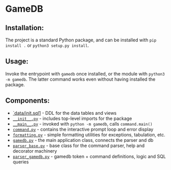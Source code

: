 # GameDB

## Installation:
The project is a standard Python package, and can be installed with `pip install .` or `python3 setup.py install`.

## Usage:
Invoke the entrypoint with `gamedb` once installed, or the module with `python3 -m gamedb`.
The latter command works even without having installed the package.

## Components:
- [`data/init.sql1](gamedb/data/init.sql) - DDL for the data tables and views
- [`__init__.py`](gamedb/__init__.py) - includes top-level imports for the package
- [`__main__.py`](gamedb/__main__.py) - invoked with `python -m gamedb`, calls `command.main()`
- [`command.py`](gamedb/command.py) - contains the interactive prompt loop and error display
- [`formatting.py`](gamedb/formatting.py) - simple formatting utilities for exceptions, tabulation, etc.
- [`gamedb.py`](gamedb/gamedb.py) - the main application class, connects the parser and db
- [`parser_base.py`](gamedb/parser_base.py) - base class for the command parser, help and decorator machinery
- [`parser_gamedb.py`](gamedb/parser_gamedb.py) - gamedb token + command definitions, logic and SQL queries

